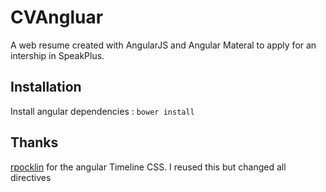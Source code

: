 # CVAngluar
A web resume created with AngularJS and Angular Materal to apply for an intership in SpeakPlus.

## Installation

Install angular dependencies : `bower install`

## Thanks

[rpocklin](https://github.com/rpocklin/angular-timeline) for the angular Timeline CSS. I reused this but changed all directives
